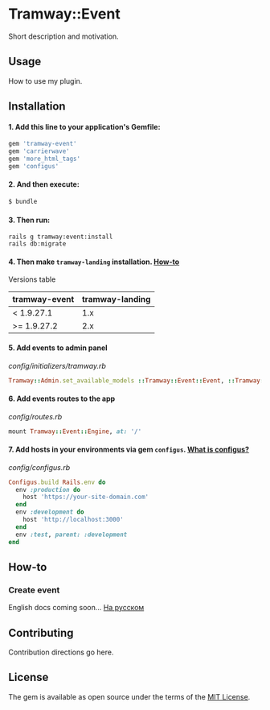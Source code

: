 # Tramway::Event
Short description and motivation.

## Usage
How to use my plugin.

## Installation

#### 1. Add this line to your application's Gemfile:

```ruby
gem 'tramway-event'
gem 'carrierwave'
gem 'more_html_tags'
gem 'configus'
```

#### 2. And then execute:
```bash
$ bundle
```

#### 3. Then run:
```shell
rails g tramway:event:install
rails db:migrate
```

#### 4. Then make `tramway-landing` installation. [How-to](https://github.com/ulmic/tramway-dev/blob/develop/tramway-landing/README.md#installation)

Versions table

| tramway-event | tramway-landing |
| ------------- | --------------- |
| < 1.9.27.1 | 1.x |
| >= 1.9.27.2 | 2.x | 

#### 5. Add events to admin panel

*config/initializers/tramway.rb*
```ruby
Tramway::Admin.set_available_models ::Tramway::Event::Event, ::Tramway::Event::ParticipantFormField, ::Tramway::Event::Participant, project: #{project_which_you_used_in_the_application}
```

#### 6. Add events routes to the app

*config/routes.rb*
```ruby
mount Tramway::Event::Engine, at: '/'
```

#### 7. Add hosts in your environments via gem `configus`. [What is configus?](https://github.com/kaize/configus)

*config/configus.rb*
```ruby
Configus.build Rails.env do
  env :production do
    host 'https://your-site-domain.com'
  end
  env :development do
    host 'http://localhost:3000'
  end
  env :test, parent: :development
end
```

## How-to

### Create event

English docs coming soon...
[На русском](https://github.com/ulmic/tramway-dev/tree/develop/tramway-event/docs/russian)

## Contributing
Contribution directions go here.

## License
The gem is available as open source under the terms of the [MIT License](http://opensource.org/licenses/MIT).
